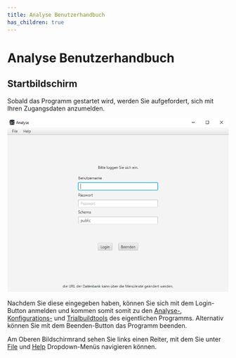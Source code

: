 ```yaml
---
title: Analyse Benutzerhandbuch
has_children: true
---
```

# Analyse Benutzerhandbuch

## Startbildschirm
Sobald das Programm gestartet wird, werden Sie aufgefordert, sich mit Ihren Zugangsdaten anzumelden.

![LogIn-Bildschirm](resources/index.png)

Nachdem Sie diese eingegeben haben, können Sie sich mit dem Login-Button anmelden und kommen somit somit zu den [Analyse-](analysetool/index.md), [Konfigurations-](konfigurator/index.md) und [Trialbuildtools](trials/index.md) des eigentlichen Programms.
Alternativ können Sie mit dem Beenden-Button das Programm beenden.

Am Oberen Bildschirmrand sehen Sie links einen Reiter, mit dem Sie unter [File](menueleiste/file.md) und [Help](menueleiste/help.md) Dropdown-Menüs navigieren können.